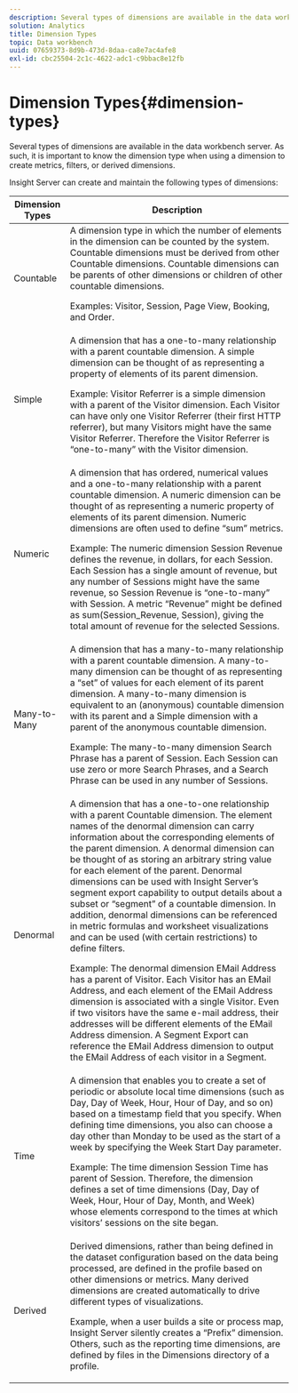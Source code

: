 ```yaml
---
description: Several types of dimensions are available in the data workbench server. As such, it is important to know the dimension type when using a dimension to create metrics, filters, or derived dimensions.
solution: Analytics
title: Dimension Types
topic: Data workbench
uuid: 07659373-8d9b-473d-8daa-ca8e7ac4afe8
exl-id: cbc25504-2c1c-4622-adc1-c9bbac8e12fb
---
```

# Dimension Types{#dimension-types}

Several types of dimensions are available in the data workbench server. As such, it is important to know the dimension type when using a dimension to create metrics, filters, or derived dimensions.

Insight Server can create and maintain the following types of dimensions:

<table id="table_1A79B6C57ED145B6AA3BB05DD37AAD1B"> 
 <thead> 
  <tr> 
   <th colname="col1" class="entry"> Dimension Types </th> 
   <th colname="col2" class="entry"> Description </th> 
  </tr> 
 </thead>
 <tbody> 
  <tr> 
   <td colname="col1"> Countable </td> 
   <td colname="col2">A dimension type in which the number of elements in the dimension can be counted by the system. Countable dimensions must be derived from other Countable dimensions. Countable dimensions can be parents of other dimensions or children of other countable dimensions. <p>Examples: Visitor, Session, Page View, Booking, and Order. </p></td> 
  </tr> 
  <tr> 
   <td colname="col1"> Simple </td> 
   <td colname="col2">A dimension that has a one-to-many relationship with a parent countable dimension. A simple dimension can be thought of as representing a property of elements of its parent dimension. <p>Example: Visitor Referrer is a simple dimension with a parent of the Visitor dimension. Each Visitor can have only one Visitor Referrer (their first HTTP referrer), but many Visitors might have the same Visitor Referrer. Therefore the Visitor Referrer is “one-to-many” with the Visitor dimension. </p></td> 
  </tr> 
  <tr> 
   <td colname="col1"> Numeric </td> 
   <td colname="col2">A dimension that has ordered, numerical values and a one-to-many relationship with a parent countable dimension. A numeric dimension can be thought of as representing a numeric property of elements of its parent dimension. Numeric dimensions are often used to define “sum” metrics. <p>Example: The numeric dimension Session Revenue defines the revenue, in dollars, for each Session. Each Session has a single amount of revenue, but any number of Sessions might have the same revenue, so Session Revenue is “one-to-many” with Session. A metric “Revenue” might be defined as <span class="filepath"> sum(Session_Revenue, Session)</span>, giving the total amount of revenue for the selected Sessions. </p></td> 
  </tr> 
  <tr> 
   <td colname="col1"> Many-to-Many </td> 
   <td colname="col2">A dimension that has a many-to-many relationship with a parent countable dimension. A many-to-many dimension can be thought of as representing a “set” of values for each element of its parent dimension. A many-to-many dimension is equivalent to an (anonymous) countable dimension with its parent and a Simple dimension with a parent of the anonymous countable dimension. <p>Example: The many-to-many dimension Search Phrase has a parent of Session. Each Session can use zero or more Search Phrases, and a Search Phrase can be used in any number of Sessions. </p></td> 
  </tr> 
  <tr> 
   <td colname="col1"> Denormal </td> 
   <td colname="col2">A dimension that has a one-to-one relationship with a parent Countable dimension. The element names of the denormal dimension can carry information about the corresponding elements of the parent dimension. A denormal dimension can be thought of as storing an arbitrary string value for each element of the parent. Denormal dimensions can be used with Insight Server’s segment export capability to output details about a subset or “segment” of a countable dimension. In addition, denormal dimensions can be referenced in metric formulas and worksheet visualizations and can be used (with certain restrictions) to define filters. <p>Example: The denormal dimension EMail Address has a parent of Visitor. Each Visitor has an EMail Address, and each element of the EMail Address dimension is associated with a single Visitor. Even if two visitors have the same e-mail address, their addresses will be different elements of the EMail Address dimension. A Segment Export can reference the EMail Address dimension to output the EMail Address of each visitor in a Segment. </p></td> 
  </tr> 
  <tr> 
   <td colname="col1"> Time </td> 
   <td colname="col2">A dimension that enables you to create a set of periodic or absolute local time dimensions (such as Day, Day of Week, Hour, Hour of Day, and so on) based on a timestamp field that you specify. When defining time dimensions, you also can choose a day other than Monday to be used as the start of a week by specifying the Week Start Day parameter. <p>Example: The time dimension Session Time has parent of Session. Therefore, the dimension defines a set of time dimensions (Day, Day of Week, Hour, Hour of Day, Month, and Week) whose elements correspond to the times at which visitors’ sessions on the site began. </p></td> 
  </tr> 
  <tr> 
   <td colname="col1"> Derived </td> 
   <td colname="col2">Derived dimensions, rather than being defined in the dataset configuration based on the data being processed, are defined in the profile based on other dimensions or metrics. Many derived dimensions are created automatically to drive different types of visualizations. <p>Example, when a user builds a site or process map, Insight Server silently creates a “Prefix” dimension. Others, such as the reporting time dimensions, are defined by files in the Dimensions directory of a profile. </p></td> 
  </tr> 
 </tbody> 
</table>
